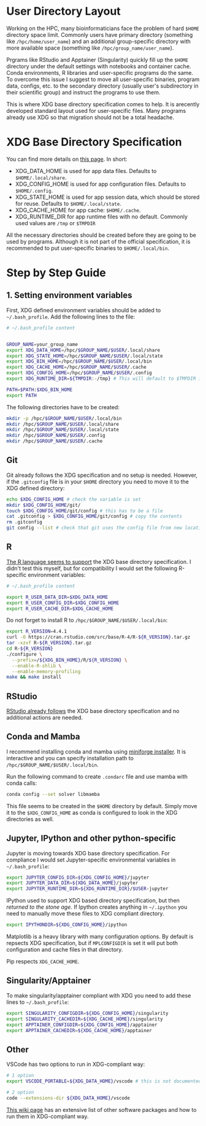 # User Directory Layout

Working on the HPC, many bioinformaticians face the problem of hard `$HOME` directory space limit. Commonly users have primary directory (something like `/hpc/home/user_name`) and an additional group-specific directory with more available space (something like `/hpc/group_name/user_name`).

Prgrams like RStudio and Apptainer (Singularity) quickly fill up the `$HOME` directory under the default settings with notebooks and container cache. Conda environments, R libraries and user-specific programs do the same. To overcome this issue I suggest to move all user-specific binaries, program data, configs, etc. to the secondary directory (usually user's subdirectory in their scientific group) and instruct the programs to use them.

This is where XDG base directory specification comes to help. It is arecently developed standard layout used for user-specific files. Many programs already use XDG so that migration should not be a total headache.

# XDG Base Directory Specification
You can find more details on [this page](https://specifications.freedesktop.org/basedir-spec/basedir-spec-latest.html). In short:

- XDG_DATA_HOME is used for app data files. Defaults to `$HOME/.local/share`.
- XDG_CONFIG_HOME is used for app configuration files. Defaults to `$HOME/.config`.
- XDG_STATE_HOME is used for app session data, which should be stored for reuse. Defaults to `$HOME/.local/state`.
- XDG_CACHE_HOME for app cache: `$HOME/.cache`.
- XDG_RUNTIME_DIR for app runtime files with no default. Commonly used values are `/tmp` or `$TMPDIR`

All the necessary directories should be created before they are going to be used by programs. Although it is not part of the official specification, it is recommended to put user-specific binaries to `$HOME/.local/bin`.

# Step by Step Guide
## 1. Setting environment variables

First, XDG defined environment variables should be added to `~/.bash_profile`. Add the following lines to the file:

```bash
# ~/.bash_profile content


GROUP_NAME=your_group_name
export XDG_DATA_HOME=/hpc/$GROUP_NAME/$USER/.local/share
export XDG_STATE_HOME=/hpc/$GROUP_NAME/$USER/.local/state
export XDG_BIN_HOME=/hpc/$GROUP_NAME/$USER/.local/bin
export XDG_CACHE_HOME=/hpc/$GROUP_NAME/$USER/.cache
export XDG_CONFIG_HOME=/hpc/$GROUP_NAME/$USER/.config
export XDG_RUNTIME_DIR=${TMPDIR:-/tmp} # This will default to $TMPDIR if it is set or to /tmp otherwise

PATH=$PATH:$XDG_BIN_HOME
export PATH
```

The following directories have to be created:

```bash
mkdir -p /hpc/$GROUP_NAME/$USER/.local/bin
mkdir /hpc/$GROUP_NAME/$USER/.local/share
mkdir /hpc/$GROUP_NAME/$USER/.local/state
mkdir /hpc/$GROUP_NAME/$USER/.config
mkdir /hpc/$GROUP_NAME/$USER/.cache
```

## Git
Git already follows the XDG specification and no setup is needed. However, if the `.gitconfig` file is in your `$HOME` directory you need to move it to the XDG defined directory:

```bash
echo $XDG_CONFIG_HOME # check the variable is set
mkdir $XDG_CONFIG_HOME/git/
touch $XDG_CONFIG_HOME/git/config # this has to be a file
cat .gitconfig > $XDG_CONFIG_HOME/git/config # copy the contents
rm .gitconfig
git config --list # check that git uses the config file from new location
```

## R
[The R language seems to support](https://search.r-project.org/R/refmans/tools/html/userdir.html) the XDG base directory specification. I didn't test this myself, but for compatibility I would set the following R-specific environment variables:

```bash
# ~/.bash_profile content

export R_USER_DATA_DIR=$XDG_DATA_HOME
export R_USER_CONFIG_DIR=$XDG_CONFIG_HOME
export R_USER_CACHE_DIR=$XDG_CACHE_HOME
```

Do not forget to install R to `/hpc/$GROUP_NAME/$USER/.local/bin`:

```bash
export R_VERSION=4.4.1
curl -O https://cran.rstudio.com/src/base/R-4/R-${R_VERSION}.tar.gz
tar -xzvf R-${R_VERSION}.tar.gz
cd R-${R_VERSION}
./configure \
  --prefix=/${XDG_BIN_HOME}/R/${R_VERSION} \
  --enable-R-shlib \
  --enable-memory-profiling
make && make install
```

## RStudio
[RStudio already follows](https://docs.posit.co/ide/desktop-pro/2022.02.3+492.pro3/settings.html) the XDG base directory specification and no additional actions are needed.

## Conda and Mamba

I recommend installing conda and mamba using [miniforge installer](https://github.com/conda-forge/miniforge). It is interactive and you can specify installation path to `/hpc/$GROUP_NAME/$USER/.local/bin`.

Run the following command to create `.condarc` file and use mamba with conda calls:

```bash
conda config --set solver libmamba
```
This file seems to be created in the `$HOME` directory by default. Simply move it to the `$XDG_CONFIG_HOME` as conda is configured to look in the XDG directories as well.

## Jupyter, IPython and other python-specific

Jupyter is moving towards XDG base directory specification. For compliance I would set Jupyter-specific environmental variables in `~/.bash_profile`:

```bash
export JUPYTER_CONFIG_DIR=${XDG_CONFIG_HOME}/jupyter
export JUPYTER_DATA_DIR=${XDG_DATA_HOME}/jupyter
export JUPYTER_RUNTIME_DIR=${XDG_RUNTIME_DIR}/$USER-jupyter
```

IPython used to support XDG based directory specification, but then _returned to the stone age_. If Ipython creates anything in `~/.ipython` you need to manually move these files to XDG compliant directory. 

```bash
export IPYTHONDIR=${XDG_CONFIG_HOME}/ipython
```

Matplotlib is a heavy library with many configuration options. By default is repsects XDG specification, but if `MPLCONFIGDIR` is set it will put both configuration and cache files in that directory.

Pip respects `XDG_CACHE_HOME`.

## Singularity/Apptainer

To make singularity/apptainer compliant with XDG you need to add these lines to `~/.bash_profile`:

```bash
export SINGULARITY_CONFIGDIR=${XDG_CONFIG_HOME}/singularity
export SINGULARITY_CACHEDIR=${XDG_CACHE_HOME}/singularity
export APPTAINER_CONFIGDIR=${XDG_CONFIG_HOME}/apptainer
export APPTAINER_CACHEDIR=${XDG_CACHE_HOME}/apptainer
```

## Other

VSCode has two options to run in XDG-compliant way:

```bash
# 1 option
export VSCODE_PORTABLE=${XDG_DATA_HOME}/vscode # this is not documented and might break

# 2 option
code --extensions-dir ${XDG_DATA_HOME}/vscode
```

[This wiki page](https://wiki.archlinux.org/title/XDG_Base_Directory) has an extensive list of other software packages and how to run them in XDG-compliant way.
